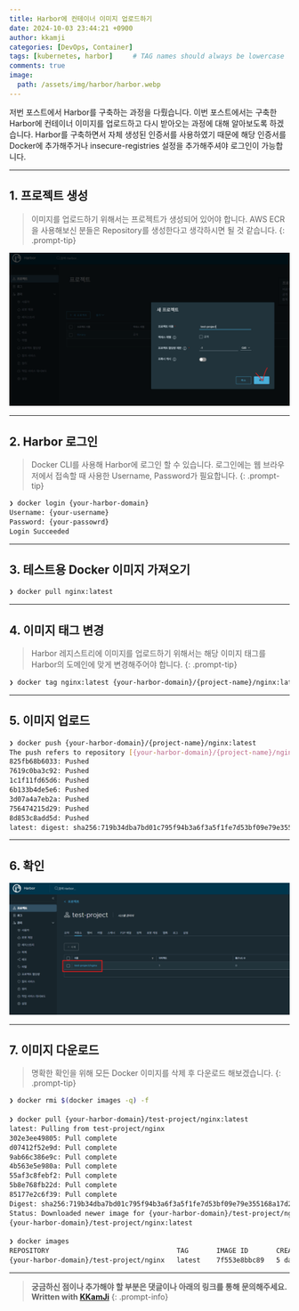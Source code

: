 ```yaml
---
title: Harbor에 컨테이너 이미지 업로드하기
date: 2024-10-03 23:44:21 +0900
author: kkamji
categories: [DevOps, Container]
tags: [kubernetes, harbor]     # TAG names should always be lowercase
comments: true
image:
  path: /assets/img/harbor/harbor.webp
---
```


저번 포스트에서 Harbor를 구축하는 과정을 다뤘습니다. 이번 포스트에서는 구축한 Harbor에 컨테이너 이미지를 업로드하고 다시 받아오는 과정에 대해 알아보도록 하겠습니다. Harbor를 구축하면서 자체 생성된 인증서를 사용하였기 때문에 해당 인증서를 Docker에 추가해주거나 insecure-registries 설정을 추가해주셔야 로그인이 가능합니다.

---

## 1. 프로젝트 생성

> 이미지를 업로드하기 위해서는 프로젝트가 생성되어 있어야 합니다. AWS ECR을 사용해보신 분들은 Repository를 생성한다고 생각하시면 될 것 같습니다.
{: .prompt-tip}

![Harbor Create Project](/assets/img/harbor/harbor_create_project.webp)

---

## 2. Harbor 로그인

> Docker CLI를 사용해 Harbor에 로그인 할 수 있습니다. 로그인에는 웹 브라우저에서 접속할 때 사용한 Username, Password가 필요합니다.
{: .prompt-tip}

```bash
❯ docker login {your-harbor-domain}
Username: {your-username}
Password: {your-passowrd}
Login Succeeded
```

---

## 3. 테스트용 Docker 이미지 가져오기

```bash
❯ docker pull nginx:latest
```

---

## 4. 이미지 태그 변경

> Harbor 레지스트리에 이미지를 업로드하기 위해서는 해당 이미지 태그를 Harbor의 도메인에 맞게 변경해주어야 합니다.
{: .prompt-tip}

```bash
❯ docker tag nginx:latest {your-harbor-domain}/{project-name}/nginx:latest
```

---

## 5. 이미지 업로드

```bash
❯ docker push {your-harbor-domain}/{project-name}/nginx:latest
The push refers to repository [{your-harbor-domain}/{project-name}/nginx]
825fb68b6033: Pushed 
7619c0ba3c92: Pushed 
1c1f11fd65d6: Pushed 
6b133b4de5e6: Pushed 
3d07a4a7eb2a: Pushed 
756474215d29: Pushed 
8d853c8add5d: Pushed 
latest: digest: sha256:719b34dba7bd01c795f94b3a6f3a5f1fe7d53bf09e79e355168a17d2e2949cef size: 1778
```

---

## 6. 확인

![Harbor Image Check](/assets/img/harbor/harbor_image_upload_check.webp)

---

## 7. 이미지 다운로드

> 명확한 확인을 위해 모든 Docker 이미지를 삭제 후 다운로드 해보겠습니다.
{: .prompt-tip}

```bash
❯ docker rmi $(docker images -q) -f

❯ docker pull {your-harbor-domain}/test-project/nginx:latest
latest: Pulling from test-project/nginx
302e3ee49805: Pull complete 
d07412f52e9d: Pull complete 
9ab66c386e9c: Pull complete 
4b563e5e980a: Pull complete 
55af3c8febf2: Pull complete 
5b8e768fb22d: Pull complete 
85177e2c6f39: Pull complete 
Digest: sha256:719b34dba7bd01c795f94b3a6f3a5f1fe7d53bf09e79e355168a17d2e2949cef
Status: Downloaded newer image for {your-harbor-domain}/test-project/nginx:latest
{your-harbor-domain}/test-project/nginx:latest

❯ docker images
REPOSITORY                                TAG       IMAGE ID       CREATED      SIZE
{your-harbor-domain}/test-project/nginx   latest    7f553e8bbc89   5 days ago   192MB
```

---
> **궁금하신 점이나 추가해야 할 부분은 댓글이나 아래의 링크를 통해 문의해주세요.**  
> **Written with [KKamJi](https://www.linkedin.com/in/taejikim/)**
{: .prompt-info}
